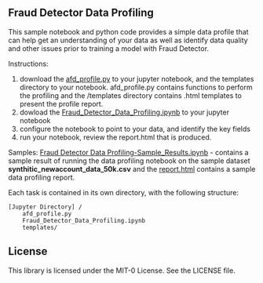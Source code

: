 
## Fraud Detector Data Profiling

This sample notebook and python code provides a simple data profile that can help get an understanding of your data as well as identify data quality and other issues prior to training a model with Fraud Detector. 

Instructions:
1. download the [afd_profile.py](afd_profile.py)  to your jupyter notebook, and the templates directory to your notebook. afd_profile.py contains functions to perform the profiling and the /templates directory contains .html templates to present the profile report. 
2. dowload the [Fraud_Detector_Data_Profiling.ipynb](Fraud_Detector_Data_Profiling.ipynb) to your jupyter notebook 
3. configure the notebook to point to your data, and identify the key fields
4. run your notebook, review the report.html that is produced. 

Samples:
[Fraud Detector Data Profiling-Sample_Results.ipynb](Fraud_Detector_Data_Profiling-Sample_Results.ipynb) - contains a sample result of running the data profiling notebook on the sample dataset **synthitic_newaccount_data_50k.csv** and the [report.html](report.html) contains a sample data profiling report. 

Each task is contained in its own directory, with the following structure:

```
[Jupyter Directory] /
    afd_profile.py
    Fraud_Detector_Data_Profiling.ipynb
    templates/
```

## License
This library is licensed under the MIT-0 License. See the LICENSE file.
